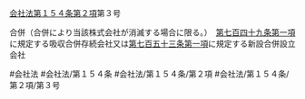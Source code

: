 [会社法第１５４条第２項](会社法＿＿＿＿第１５４条第２項)第３号

合併（合併により当該株式会社が消滅する場合に限る。）　[第七百四十九条第一項](会社法＿＿＿＿第７４９条第１項)に規定する吸収合併存続会社又は[第七百五十三条第一項](会社法＿＿＿＿第７５３条第１項)に規定する新設合併設立会社


#会社法
#会社法/第１５４条
#会社法/第１５４条/第２項
#会社法/第１５４条/第２項/第３号
